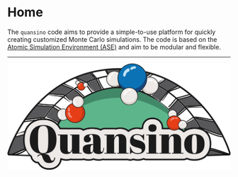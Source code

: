 # Home

The `quansino` code aims to provide a simple-to-use platform for quickly creating customized Monte Carlo simulations. The code is based on the [Atomic Simulation Environment (ASE)](https://wiki.fysik.dtu.dk/ase/) and aim to be modular and flexible.

***

![Quansino Logo](images/quansino_logo.png)
